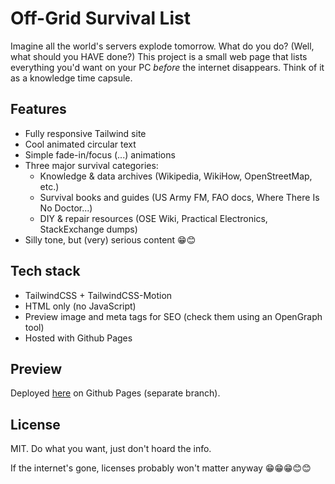 # Off-Grid Survival List

Imagine all the world's servers explode tomorrow. What do you do? (Well, what should you HAVE done?)
This project is a small web page that lists everything you'd want on your PC *before* the internet disappears. Think of it as a knowledge time capsule.  

## Features

- Fully responsive Tailwind site  
- Cool animated circular text
- Simple fade-in/focus (...) animations
- Three major survival categories:
  - Knowledge & data archives (Wikipedia, WikiHow, OpenStreetMap, etc.)
  - Survival books and guides (US Army FM, FAO docs, Where There Is No Doctor...)
  - DIY & repair resources (OSE Wiki, Practical Electronics, StackExchange dumps)
- Silly tone, but (very) serious content 😁😊

## Tech stack

- TailwindCSS + TailwindCSS-Motion
- HTML only (no JavaScript)  
- Preview image and meta tags for SEO  (check them using an OpenGraph tool)
- Hosted with Github Pages

## Preview

Deployed [here](https://samy-y.github.io/offgridsurvivallist/) on Github Pages (separate branch).

## License

MIT. Do what you want, just don't hoard the info.

If the internet's gone, licenses probably won't matter anyway 😁😁😁😊😊
